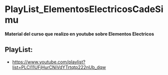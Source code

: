 # PlayList_ElementosElectricosCadeSimu

**Material del curso que realizo en youtube sobre Elementos Electricos**

## PlayList:
- https://www.youtube.com/playlist?list=PLCl11UFjHurCNiVdYTrtqtp222nUb_dqw
